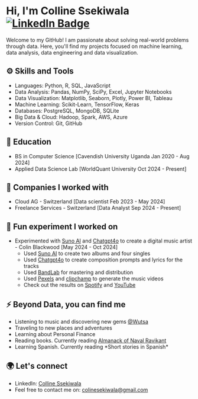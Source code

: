 
<div >
  <h1>Hi, I'm Colline Ssekiwala   <a href="https://www.linkedin.com/in/colline-ssekiwala/">
    <img src="https://img.shields.io/badge/LinkedIn-blue?style=for-the-badge&logo=linkedin&logoColor=white" alt="LinkedIn Badge"/>
  </a></h1> 
   <p>
     Welcome to my GitHub! I am passionate about solving real-world problems through data. Here, you'll find my projects focused on machine learning, data analysis, data engineering and data visualization.
  </p> 
</div>
<h2>⚙️ Skills and Tools</h2>
<ul>
  <li>Languages: Python, R, SQL, JavaScript</li>
  <li>Data Analysis: Pandas, NumPy, SciPy, Excel, Jupyter Notebooks</li>
  <li>Data Visualization: Matplotlib, Seaborn, Plotly, Power BI, Tableau</li>
  <li>Machine Learning: Scikit-Learn, TensorFlow, Keras</li>
  <li>Databases: PostgreSQL, MongoDB, SQLite</li>
  <li>Big Data & Cloud: Hadoop, Spark, AWS, Azure</li>
  <li>Version Control: Git, GitHub</li>
</ul>
<h2>🏫 Education </h2>
<div>
  <ul>
     <li>BS in Computer Science [Cavendish University Uganda Jan 2020 - Aug 2024]</li>
     <li>Applied Data Science Lab [WorldQuant University Oct 2024 - Present]</li>
  </ul>
</div>
<div>
  <h2>🏢 Companies I worked with </h2>
  <ul>
    <li>Cloud AG - Switzerland [Data scientist Feb 2023 - May 2024]</li>
    <li>Freelance Services - Switzerland [Data Analyst Sep 2024 - Present]</li>
  </ul>
</div> 
<h2>🎈 Fun experiment I worked on</h2>
<div>
<ul>
  <li>Experimented with <a href="https://suno.com/">Suno AI</a> and <a href="https://chatgpt.com/">Chatgpt4o</a> to create a digital music artist - Colin Blackwood [May 2024 - Oct 2024]
    <ul>
      <li>Used <a href="https://suno.com/">Suno AI</a> to create two albums and four singles</li>
      <li>Used <a href="https://chatgpt.com/">Chatgpt4o</a> to create composition prompts and lyrics for the tracks</li>
       <li>Used <a href="https://www.bandlab.com/">BandLab</a> for mastering and distribution</li>
      <li>Used <a href="https://www.pexels.com/">Pexels</a> and <a href="https://clipchamp.com/en/">clipchamp</a> to generate the music videos</li>
      <li>Check out the results on <a href="https://open.spotify.com/artist/4Dpjic7eO3EUkou423W5Fs?si=AyyBXtqGR0uCANf7Lzzhzw">Spotify</a> and <a href="https://www.youtube.com/@Colin-Blackwood">YouTube</a></li>
    </ul>
  </li>
</ul>
</div>
<h2>⚡ Beyond Data, you can find me</h2>
<div>
  <ul>
    <li>Listening to music and discovering new gems <a href="https://open.spotify.com/user/31dtbmxwzorrbn4ujrn3mqcmukq4?si=71fed5b5fe124a07">@Wutsa</a></li>
    <li>Traveling to new places and adventures</li>
    <li>Learning about Personal Finance</li>
    <li>Reading books. Currently reading <a href="https://www.navalmanack.com/">Almanack of Naval Ravikant</a></li>
    <li>Learning Spanish. Currently reading *Short stories in Spanish*</li>
  </ul>
</div>
<h2>🌍 Let's connect</h2>
<div>
  <ul>
    <li>LinkedIn: <a href="https://www.linkedin.com/in/colline-ssekiwala/">Colline Ssekiwala</a></li>
    <li>Feel free to contact me on: <a href="mailto:colinesekiwala@gmail.com">colinesekiwala@gmail.com</a></li>
  </ul>
</div>


  
  
